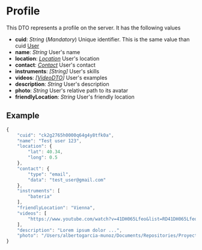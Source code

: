 # Profile

This DTO represents a profile on the server. It has the following values

- **cuid**: _String_ (_Mandatory_) Unique identifier. This is the same value than cuid [User](./user.md)
- **name**: _String_ User's name
- **location**: _[Location](./location.md)_ User's location
- **contact**: _[Contact](./contact.md)_ User's contact
- **instruments**: _[String]_ User's skills
- **videos**: _[[VideoDTO](./video.md)]_ User's examples
- **description**: _String_ User's description
- **photo**: _String_ User's relative path to its avatar
- **friendlyLocation**: _String_ User's friendly location

## Example

```javascript
{
    "cuid": "ck2g2765h0000q64g4y8tfk0a",
    "name": "Test user 123",
    "location": {
        "lat": 40.34,
        "long": 0.5
    },
    "contact": {
        "type": "email",
        "data": "test_user@gmail.com"
    },
    "instruments": [
        "bateria"
    ],
    "friendlyLocation": "Vienna",
    "videos": [
        "https://www.youtube.com/watch?v=41DH065Lfeo&list=RD41DH065Lfeo&start_radio=1"
    ],
    "description": "Lorem ipsum dolor ...",
    "photo": "/Users/albertogarcia-munoz/Documents/Repositories/ProyectoFinal/PiedPipers/public/img/ck2g2765h0000q64g4y8tfk0a.png"
}
```
